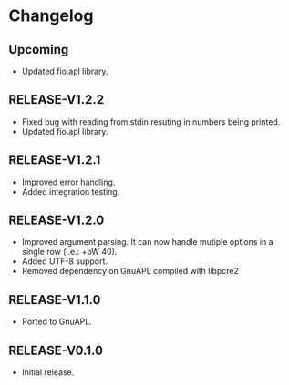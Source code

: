 # Changelog

## Upcoming

- Updated fio.apl library.

## RELEASE-V1.2.2

- Fixed bug with reading from stdin resuting in numbers being printed.
- Updated fio.apl library.

## RELEASE-V1.2.1

- Improved error handling.
- Added integration testing.

## RELEASE-V1.2.0

- Improved argument parsing. It can now handle mutiple options in a single row (i.e.: +bW 40).
- Added UTF-8 support.
- Removed dependency on GnuAPL compiled with libpcre2

## RELEASE-V1.1.0

- Ported to GnuAPL.

## RELEASE-V0.1.0

- Initial release.
